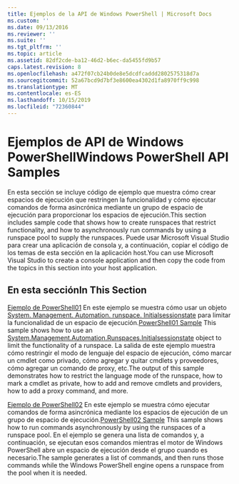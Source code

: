 ```yaml
---
title: Ejemplos de la API de Windows PowerShell | Microsoft Docs
ms.custom: ''
ms.date: 09/13/2016
ms.reviewer: ''
ms.suite: ''
ms.tgt_pltfrm: ''
ms.topic: article
ms.assetid: 82df2cde-ba12-46d2-b6ec-da5455fd9b57
caps.latest.revision: 8
ms.openlocfilehash: a472f07cb24b0de8e5dcdfcaddd2802575318d7a
ms.sourcegitcommit: 52a67bcd9d7bf3e8600ea4302d1fa8970ff9c998
ms.translationtype: MT
ms.contentlocale: es-ES
ms.lasthandoff: 10/15/2019
ms.locfileid: "72360844"
---
```

# <a name="windows-powershell-api-samples"></a><span data-ttu-id="9a318-102">Ejemplos de API de Windows PowerShell</span><span class="sxs-lookup"><span data-stu-id="9a318-102">Windows PowerShell API Samples</span></span>

<span data-ttu-id="9a318-103">En esta sección se incluye código de ejemplo que muestra cómo crear espacios de ejecución que restringen la funcionalidad y cómo ejecutar comandos de forma asincrónica mediante un grupo de espacio de ejecución para proporcionar los espacios de ejecución.</span><span class="sxs-lookup"><span data-stu-id="9a318-103">This section includes sample code that shows how to create runspaces that restrict functionality, and how to asynchronously run commands by using a runspace pool to supply the runspaces.</span></span> <span data-ttu-id="9a318-104">Puede usar Microsoft Visual Studio para crear una aplicación de consola y, a continuación, copiar el código de los temas de esta sección en la aplicación host.</span><span class="sxs-lookup"><span data-stu-id="9a318-104">You can use Microsoft Visual Studio to create a console application and then copy the code from the topics in this section into your host application.</span></span>

## <a name="in-this-section"></a><span data-ttu-id="9a318-105">En esta sección</span><span class="sxs-lookup"><span data-stu-id="9a318-105">In This Section</span></span>

<span data-ttu-id="9a318-106">[Ejemplo de PowerShell01](./windows-powershell01-sample.md) En este ejemplo se muestra cómo usar un objeto [System. Management. Automation. runspace. Initialsessionstate](/dotnet/api/System.Management.Automation.Runspaces.InitialSessionState) para limitar la funcionalidad de un espacio de ejecución.</span><span class="sxs-lookup"><span data-stu-id="9a318-106">[PowerShell01 Sample](./windows-powershell01-sample.md) This sample shows how to use an [System.Management.Automation.Runspaces.Initialsessionstate](/dotnet/api/System.Management.Automation.Runspaces.InitialSessionState) object to limit the functionality of a runspace.</span></span> <span data-ttu-id="9a318-107">La salida de este ejemplo muestra cómo restringir el modo de lenguaje del espacio de ejecución, cómo marcar un cmdlet como privado, cómo agregar y quitar cmdlets y proveedores, cómo agregar un comando de proxy, etc.</span><span class="sxs-lookup"><span data-stu-id="9a318-107">The output of this sample demonstrates how to restrict the language mode of the runspace, how to mark a cmdlet as private, how to add and remove cmdlets and providers, how to add a proxy command, and more.</span></span>

<span data-ttu-id="9a318-108">[Ejemplo de PowerShell02](./windows-powershell02-sample.md) En este ejemplo se muestra cómo ejecutar comandos de forma asincrónica mediante los espacios de ejecución de un grupo de espacio de ejecución.</span><span class="sxs-lookup"><span data-stu-id="9a318-108">[PowerShell02 Sample](./windows-powershell02-sample.md) This sample shows how to run commands asynchronously by using the runspaces of a runspace pool.</span></span> <span data-ttu-id="9a318-109">En el ejemplo se genera una lista de comandos y, a continuación, se ejecutan esos comandos mientras el motor de Windows PowerShell abre un espacio de ejecución desde el grupo cuando es necesario.</span><span class="sxs-lookup"><span data-stu-id="9a318-109">The sample generates a list of commands, and then runs those commands while the Windows PowerShell engine opens a runspace from the pool when it is needed.</span></span>